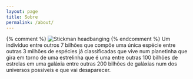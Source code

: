 ```yaml
---
layout: page
title: Sobre
permalink: /about/
---
```

{% comment %}
![Stickman headbanging](../img/CA6200RT.gif)
{% endcomment %}
Um indivíduo entre outros 7 bilhões que compõe uma única espécie entre outras 3 milhões de espécies já classificadas que vive num planetinha que gira em torno de uma estrelinha que é uma entre outras 100 bilhões de estrelas em uma galáxia entre outras 200 bilhões de galáxias num dos universos possíveis e que vai desaparecer.